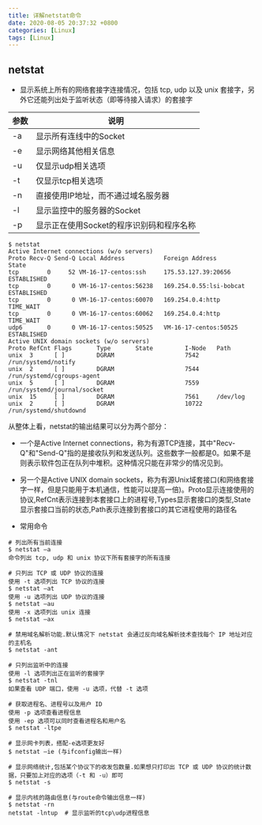 ```yaml
---
title: 详解netstat命令
date: 2020-08-05 20:37:32 +0800
categories: [Linux]
tags: [Linux]
---
```



## netstat

- 显示系统上所有的网络套接字连接情况，包括 tcp, udp 以及 unix 套接字，另外它还能列出处于监听状态（即等待接入请求）的套接字


| 参数 | 说明                                     |
| ---- | ---------------------------------------- |
| -a   | 显示所有连线中的Socket                   |
| -e   | 显示网络其他相关信息                     |
| -u   | 仅显示udp相关选项                        |
| -t   | 仅显示tcp相关选项                        |
| -n   | 直接使用IP地址，而不通过域名服务器       |
| -l   | 显示监控中的服务器的Socket               |
| -p   | 显示正在使用Socket的程序识别码和程序名称 |

```shell
$ netstat
Active Internet connections (w/o servers)
Proto Recv-Q Send-Q Local Address           Foreign Address         State      
tcp        0     52 VM-16-17-centos:ssh     175.53.127.39:20656     ESTABLISHED
tcp        0      0 VM-16-17-centos:56238   169.254.0.55:lsi-bobcat ESTABLISHED
tcp        0      0 VM-16-17-centos:60070   169.254.0.4:http        TIME_WAIT  
tcp        0      0 VM-16-17-centos:60062   169.254.0.4:http        TIME_WAIT  
udp6       0      0 VM-16-17-centos:50525   VM-16-17-centos:50525   ESTABLISHED
Active UNIX domain sockets (w/o servers)
Proto RefCnt Flags       Type       State         I-Node   Path
unix  3      [ ]         DGRAM                    7542     /run/systemd/notify
unix  2      [ ]         DGRAM                    7544     /run/systemd/cgroups-agent
unix  5      [ ]         DGRAM                    7559     /run/systemd/journal/socket
unix  15     [ ]         DGRAM                    7561     /dev/log
unix  2      [ ]         DGRAM                    10722    /run/systemd/shutdownd
```

从整体上看，netstat的输出结果可以分为两个部分：

- 一个是Active Internet connections，称为有源TCP连接，其中"Recv-Q"和"Send-Q"指的是接收队列和发送队列。这些数字一般都是0。如果不是则表示软件包正在队列中堆积。这种情况只能在非常少的情况见到。

- 另一个是Active UNIX domain sockets，称为有源Unix域套接口(和网络套接字一样，但是只能用于本机通信，性能可以提高一倍)。Proto显示连接使用的协议,RefCnt表示连接到本套接口上的进程号,Types显示套接口的类型,State显示套接口当前的状态,Path表示连接到套接口的其它进程使用的路径名

- 常用命令

```shell
# 列出所有当前连接
$ netstat –a	
命令列出 tcp, udp 和 unix 协议下所有套接字的所有连接

# 只列出 TCP 或 UDP 协议的连接
使用 -t 选项列出 TCP 协议的连接
$ netstat –at
使用 -u 选项列出 UDP 协议的连接
$ netstat –au
使用 -x 选项列出 unix 连接
$ netstat –ax

# 禁用域名解析功能.默认情况下 netstat 会通过反向域名解析技术查找每个 IP 地址对应的主机名
$ netstat -ant	

# 只列出监听中的连接
使用 -l 选项列出正在监听的套接字
$ netstat -tnl
如果查看 UDP 端口，使用 -u 选项，代替 -t 选项

# 获取进程名、进程号以及用户 ID
使用 -p 选项查看进程信息
使用 -ep 选项可以同时查看进程名和用户名
$ netstat -ltpe

# 显示网卡列表，搭配-e选项更友好
$ netstat –ie (与ifconfig输出一样)

# 显示网络统计,包括某个协议下的收发包数量.如果想只打印出 TCP 或 UDP 协议的统计数据，只要加上对应的选项（-t 和 -u）即可
$ netstat -s	

# 显示内核的路由信息(与route命令输出信息一样)
$ netstat -rn	
netstat -lntup  # 显示监听的tcp\udp进程信息
```

